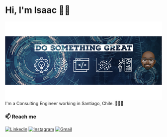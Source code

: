 # Hi, I'm Isaac 👋🏾

<img src="https://github.com/isilva/isilva/blob/master/header-image-1.png">
I'm a Consulting Engineer working in Santiago, Chile. 👨🏾‍💻

### 📫 Reach me 
[![Linkedin](https://img.shields.io/badge/-LinkedIn-blue?style=flat&logo=Linkedin&logoColor=white)](https://www.linkedin.com/in/isilva2020/)
[![Instagram](https://img.shields.io/badge/-Instagram-c13584?style=flat&labelColor=c13584&logo=instagram&logoColor=white)](https://www.instagram.com/isaacmaxsilva/)
[![Gmail](https://img.shields.io/badge/-Gmail-c14438?style=flat&logo=Gmail&logoColor=white)](mailto:murillo.comino@gmail.com)

